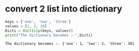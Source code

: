# convert 2 list into dictionary


```python
keys = ['one', 'two', 'three']
values = [1, 2, 30]
Dicti = dict(zip(keys, values))
print("The dictionary becomes :-",Dicti)
```

    The dictionary becomes :- {'one': 1, 'two': 2, 'three': 30}
    


```python

```
